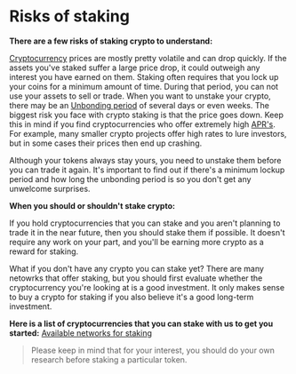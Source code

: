 # Risks of staking

**There are a few risks of staking crypto to understand:**

[Cryptocurrency](../glossary/cryptocurrency.md) prices are mostly pretty volatile and can drop quickly. If the assets you've staked suffer a large price drop, it could outweigh any interest you have earned on them. Staking often requires that you lock up your coins for a minimum amount of time. During that period, you can not use your assets to sell or trade. When you want to unstake your crypto, there may be an [Unbonding period](../markdowns/unbonding\_period.md) of several days or even weeks. The biggest risk you face with crypto staking is that the price goes down. Keep this in mind if you find cryptocurrencies who offer extremely high [APR's](../glossary/apr.md). For example, many smaller crypto projects offer high rates to lure investors, but in some cases their prices then end up crashing.

Although your tokens always stay yours, you need to unstake them before you can trade it again. It's important to find out if there's a minimum lockup period and how long the unbonding period is so you don't get any unwelcome surprises.

**When you should or shouldn't stake crypto:**

If you hold cryptocurrencies that you can stake and you aren't planning to trade it in the near future, then you should stake them if possible. It doesn't require any work on your part, and you'll be earning more crypto as a reward for staking.

What if you don't have any crypto you can stake yet? There are many netowrks that offer staking, but you should first evaluate whether the cryptocurrency you're looking at is a good investment. It only makes sense to buy a crypto for staking if you also believe it's a good long-term investment.

**Here is a list of cryptocurrencies that you can stake with us to get you started:** [Available networks for staking](../markdowns/networks.md)

> Please keep in mind that for your interest, you should do your own research before staking a particular token.
